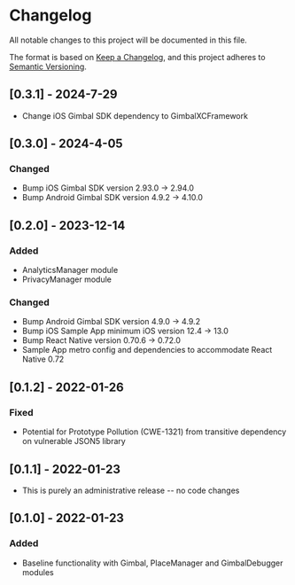 # Changelog

All notable changes to this project will be documented in this file.

The format is based on [Keep a Changelog](https://keepachangelog.com/en/1.0.0/),
and this project adheres to [Semantic Versioning](https://semver.org/spec/v2.0.0.html).

## [0.3.1] - 2024-7-29
- Change iOS Gimbal SDK dependency to GimbalXCFramework

## [0.3.0] - 2024-4-05

### Changed
- Bump iOS Gimbal SDK version 2.93.0 -> 2.94.0
- Bump Android Gimbal SDK version 4.9.2 -> 4.10.0

## [0.2.0] - 2023-12-14

### Added

- AnalyticsManager module
- PrivacyManager module

### Changed
- Bump Android Gimbal SDK version 4.9.0 -> 4.9.2
- Bump iOS Sample App minimum iOS version 12.4 -> 13.0
- Bump React Native version 0.70.6 -> 0.72.0
- Sample App metro config and dependencies to accommodate React Native 0.72

## [0.1.2] - 2022-01-26

### Fixed

- Potential for Prototype Pollution (CWE-1321) from transitive dependency on vulnerable JSON5 library

## [0.1.1] - 2022-01-23

- This is purely an administrative release -- no code changes

## [0.1.0] - 2022-01-23

### Added

- Baseline functionality with Gimbal, PlaceManager and GimbalDebugger modules
